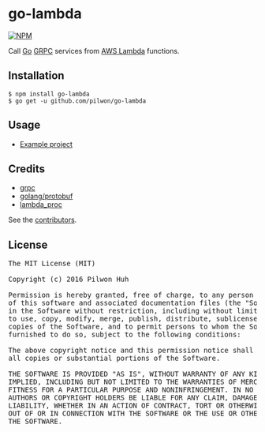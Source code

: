 # go-lambda


[![NPM](https://nodei.co/npm-dl/go-lambda.png?months=6)](https://npmjs.org/package/go-lambda)

Call [Go](https://golang.org) [GRPC](http://www.grpc.io) services from [AWS Lambda](https://aws.amazon.com/lambda/) functions.


## Installation

    $ npm install go-lambda
    $ go get -u github.com/pilwon/go-lambda


## Usage

* [Example project](https://github.com/pilwon/go-lambda/tree/master/example)


## Credits

* [grpc](http://www.grpc.io)
* [golang/protobuf](https://github.com/golang/protobuf)
* [lambda_proc](https://github.com/jasonmoo/lambda_proc)

See the [contributors](https://github.com/pilwon/go-lambda/graphs/contributors).


## License

<pre>
The MIT License (MIT)

Copyright (c) 2016 Pilwon Huh

Permission is hereby granted, free of charge, to any person obtaining a copy
of this software and associated documentation files (the "Software"), to deal
in the Software without restriction, including without limitation the rights
to use, copy, modify, merge, publish, distribute, sublicense, and/or sell
copies of the Software, and to permit persons to whom the Software is
furnished to do so, subject to the following conditions:

The above copyright notice and this permission notice shall be included in
all copies or substantial portions of the Software.

THE SOFTWARE IS PROVIDED "AS IS", WITHOUT WARRANTY OF ANY KIND, EXPRESS OR
IMPLIED, INCLUDING BUT NOT LIMITED TO THE WARRANTIES OF MERCHANTABILITY,
FITNESS FOR A PARTICULAR PURPOSE AND NONINFRINGEMENT. IN NO EVENT SHALL THE
AUTHORS OR COPYRIGHT HOLDERS BE LIABLE FOR ANY CLAIM, DAMAGES OR OTHER
LIABILITY, WHETHER IN AN ACTION OF CONTRACT, TORT OR OTHERWISE, ARISING FROM,
OUT OF OR IN CONNECTION WITH THE SOFTWARE OR THE USE OR OTHER DEALINGS IN
THE SOFTWARE.
</pre>
